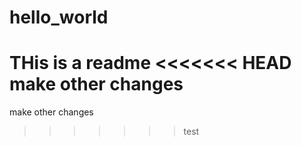 # hello_world
THis is a readme
<<<<<<< HEAD
make other changes
=======
make other changes
>>>>>>> test
